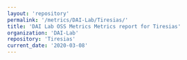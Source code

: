 ```yaml
---
layout: 'repository'
permalink: '/metrics/DAI-Lab/Tiresias/'
title: 'DAI Lab OSS Metrics Metrics report for Tiresias'
organization: 'DAI-Lab'
repository: 'Tiresias'
current_date: '2020-03-08'
---
```

